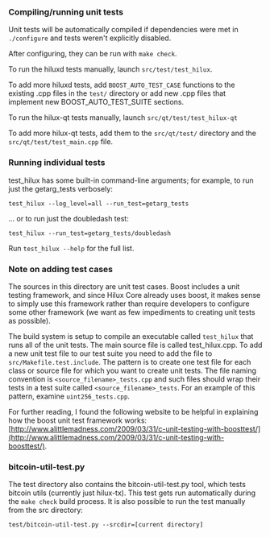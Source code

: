 ### Compiling/running unit tests

Unit tests will be automatically compiled if dependencies were met in `./configure`
and tests weren't explicitly disabled.

After configuring, they can be run with `make check`.

To run the hiluxd tests manually, launch `src/test/test_hilux`.

To add more hiluxd tests, add `BOOST_AUTO_TEST_CASE` functions to the existing
.cpp files in the `test/` directory or add new .cpp files that
implement new BOOST_AUTO_TEST_SUITE sections.

To run the hilux-qt tests manually, launch `src/qt/test/test_hilux-qt`

To add more hilux-qt tests, add them to the `src/qt/test/` directory and
the `src/qt/test/test_main.cpp` file.

### Running individual tests

test_hilux has some built-in command-line arguments; for
example, to run just the getarg_tests verbosely:

    test_hilux --log_level=all --run_test=getarg_tests

... or to run just the doubledash test:

    test_hilux --run_test=getarg_tests/doubledash

Run `test_hilux --help` for the full list.

### Note on adding test cases

The sources in this directory are unit test cases.  Boost includes a
unit testing framework, and since Hilux Core already uses boost, it makes
sense to simply use this framework rather than require developers to
configure some other framework (we want as few impediments to creating
unit tests as possible).

The build system is setup to compile an executable called `test_hilux`
that runs all of the unit tests.  The main source file is called
test_hilux.cpp. To add a new unit test file to our test suite you need 
to add the file to `src/Makefile.test.include`. The pattern is to create 
one test file for each class or source file for which you want to create 
unit tests.  The file naming convention is `<source_filename>_tests.cpp` 
and such files should wrap their tests in a test suite 
called `<source_filename>_tests`. For an example of this pattern, 
examine `uint256_tests.cpp`.

For further reading, I found the following website to be helpful in
explaining how the boost unit test framework works:
[http://www.alittlemadness.com/2009/03/31/c-unit-testing-with-boosttest/](http://www.alittlemadness.com/2009/03/31/c-unit-testing-with-boosttest/).

### bitcoin-util-test.py

The test directory also contains the bitcoin-util-test.py tool, which tests bitcoin utils (currently just hilux-tx). This test gets run automatically during the `make check` build process. It is also possible to run the test manually from the src directory:

```
test/bitcoin-util-test.py --srcdir=[current directory]

```
